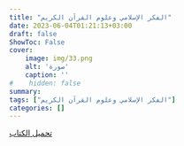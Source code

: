 ```yaml
---
title: "الفكر الإسلامي وعلوم القرآن الكريم"
date: 2023-06-04T01:21:13+03:00
draft: false
ShowToc: False
cover:
    image: img/33.png
    alt: 'صورة'
    caption: ''
#    hidden: false
summary: 
tags: ["الفكر الإسلامي وعلوم القرآن الكريم"]
categories: []
---
```

[تحميل الكتاب](./../../books/33.pdf)

